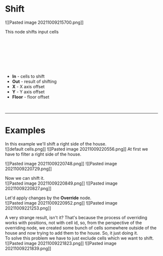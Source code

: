 # **Shift**

![[Pasted image 20211009215700.png]]

This node shifts input cells   

<br /><br /><br /><br /><br /><br />

- **In** - cells to shift
- **Out** - result of shifting
- **X** - X axis offset
- **Y** - Y axis offset
- **Floor** - floor offset

<br />

--------

# Examples
In this example we'll shift a right side of the house.  
![[default cells.png]]
![[Pasted image 20211009220556.png]]
At first we have to filter a right side of the house.  

![[Pasted image 20211009220748.png]]
![[Pasted image 20211009220729.png]]

Now we can shift it.  
![[Pasted image 20211009220849.png]]
![[Pasted image 20211009220827.png]]

Let'd apply changes by the **Override** node.  
![[Pasted image 20211009220952.png]]
![[Pasted image 20211009221253.png]]

A very strange result, isn't it? That's because the process of overriding works with positions, not with cell id, so, from the perspective of the overriding node, we created some bunch of cells somewhere outside of the house and now trying to add them to the house. So, it just doing it.   
To solve this problem we have to just exclude cells which we want to shift.  
![[Pasted image 20211009221823.png]]
![[Pasted image 20211009221839.png]]

